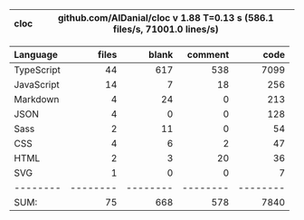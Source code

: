 
cloc|github.com/AlDanial/cloc v 1.88  T=0.13 s (586.1 files/s, 71001.0 lines/s)
--- | ---

Language|files|blank|comment|code
:-------|-------:|-------:|-------:|-------:
TypeScript|44|617|538|7099
JavaScript|14|7|18|256
Markdown|4|24|0|213
JSON|4|0|0|128
Sass|2|11|0|54
CSS|4|6|2|47
HTML|2|3|20|36
SVG|1|0|0|7
--------|--------|--------|--------|--------
SUM:|75|668|578|7840
